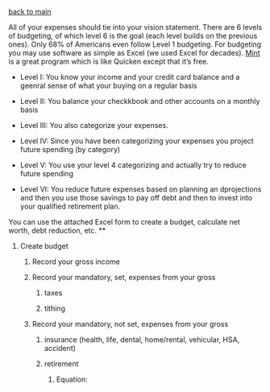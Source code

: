[back to main](../README.md)

All of your expenses should tie into your vision statement. There are 6 levels of budgeting, of which level 6 is the goal (each level builds on the previous ones). Only 68% of Americans even follow Level 1 budgeting. For budgeting you may use software as simple as Excel (we used Excel for decades). [Mint](https://www.mint.com/) is a great program which is like Quicken except that it’s free.

*   Level I: You know your income and your credit card balance and a geenral sense of what your buying on a regular basis
    
*   Level II: You balance your checkkbook and other accounts on a monthly basis
    
*   Level III: You also categorize your expenses.
    
*   Level IV: Since you have been categorizing your expenses you project future spending (by category)
    
*   Level V: You use your level 4 categorizing and actually try to reduce future spending
    
*   Level VI: You reduce future expenses based on planning an dprojections and then you use those savings to pay off debt and then to invest into your qualified retirement plan.
    

You can use the attached Excel form to create a budget, calculate net worth, debt reduction, etc. \*\*

1.  Create budget
    
    1.  Record your gross income
        
    2.  Record your mandatory, set, expenses from your gross
        
        1.  taxes
            
        2.  tithing
            
    3.  Record your mandatory, not set, expenses from your gross
        
        1.  insurance (health, life, dental, home/rental, vehicular, HSA, accident)
            
        2.  retirement
            
            1.  Equation:

